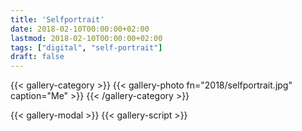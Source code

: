 ```yaml
---
title: 'Selfportrait'
date: 2018-02-10T00:00:00+02:00
lastmod: 2018-02-10T00:00:00+02:00
tags: ["digital", "self-portrait"]
draft: false
---
```

{{< gallery-category >}}
    {{< gallery-photo fn="2018/selfportrait.jpg" caption="Me" >}}
{{< /gallery-category >}}

{{< gallery-modal >}}
{{< gallery-script >}}
<!--more-->
